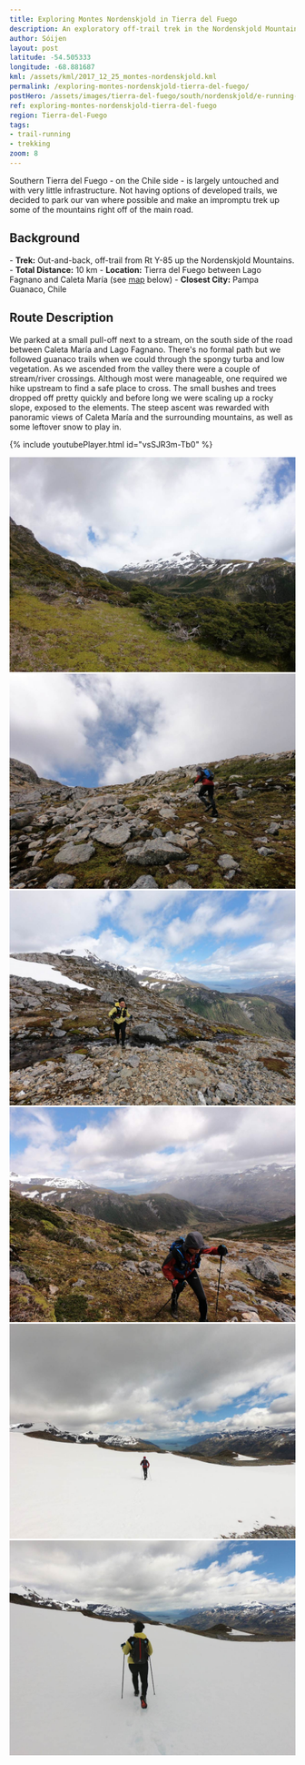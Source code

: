 ```yaml
---
title: Exploring Montes Nordenskjold in Tierra del Fuego
description: An exploratory off-trail trek in the Nordenskjold Mountains, between Caleta Maria and Lago Fagnano in Tierra del Fuego, Chile.
author: Sóijen
layout: post
latitude: -54.505333
longitude: -68.881687
kml: /assets/kml/2017_12_25_montes-nordenskjold.kml
permalink: /exploring-montes-nordenskjold-tierra-del-fuego/
postHero: /assets/images/tierra-del-fuego/south/nordenskjold/e-running-nordenskjold-cover.jpg
ref: exploring-montes-nordenskjold-tierra-del-fuego
region: Tierra-del-Fuego
tags:
- trail-running
- trekking
zoom: 8
---
```

Southern Tierra del Fuego - on the Chile side - is largely untouched and with very little infrastructure. Not having options of developed trails, we decided to park our van where possible and make an impromptu trek up some of the mountains right off of the main road.

<h2>Background</h2>
- <strong>Trek:</strong> Out-and-back, off-trail from Rt Y-85 up the Nordenskjold Mountains.
- <strong>Total Distance:</strong> 10 km
- <strong>Location:</strong> Tierra del Fuego between Lago Fagnano and Caleta María (see <a href="#map">map</a> below)
- <strong>Closest City:</strong> Pampa Guanaco, Chile

<h2>Route Description</h2>
We parked at a small pull-off next to a stream, on the south side of the road between Caleta María and Lago Fagnano. There's no formal path but we followed guanaco trails when we could through the spongy turba and low vegetation. As we ascended from the valley there were a couple of stream/river crossings. Although most were manageable, one required we hike upstream to find a safe place to cross. The small bushes and trees dropped off pretty quickly and before long we were scaling up a rocky slope, exposed to the elements. The steep ascent was rewarded with panoramic views of Caleta María and the surrounding mountains, as well as some leftover snow to play in.

{% include youtubePlayer.html id="vsSJR3m-Tb0" %}

<img src="/assets/images/tierra-del-fuego/south/nordenskjold/nordenskjold.jpg" alt="Trekking Montes Nordenskjold Tierra del Fuego">
<img src="/assets/images/tierra-del-fuego/south/nordenskjold/e-uphill-nordenskjold.jpg" alt="Trekking Montes Nordenskjold Tierra del Fuego">
<img src="/assets/images/tierra-del-fuego/south/nordenskjold/j-caleta-maria.jpg" alt="Trekking Montes Nordenskjold Tierra del Fuego">
<img src="/assets/images/tierra-del-fuego/south/nordenskjold/e-caleta-maria.jpg" alt="Trekking Montes Nordenskjold Tierra del Fuego">
<img src="/assets/images/tierra-del-fuego/south/nordenskjold/e-snow-caleta-maria.jpg" alt="Trekking Montes Nordenskjold Tierra del Fuego">
<img src="/assets/images/tierra-del-fuego/south/nordenskjold/j-snow-caleta-maria.jpg" alt="Trekking Montes Nordenskjold Tierra del Fuego">
